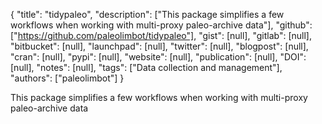 {
  "title": "tidypaleo",
  "description": ["This package simplifies a few workflows when working with multi-proxy paleo-archive data"],
  "github": ["https://github.com/paleolimbot/tidypaleo"],
  "gist": [null],
  "gitlab": [null],
  "bitbucket": [null],
  "launchpad": [null],
  "twitter": [null],
  "blogpost": [null],
  "cran": [null],
  "pypi": [null],
  "website": [null],
  "publication": [null],
  "DOI": [null],
  "notes": [null],
  "tags": ["Data collection and management"],
  "authors": ["paleolimbot"]
}

<!-- Generated by csv2md.R – do not edit by hand -->

This package simplifies a few workflows when working with multi-proxy paleo-archive data